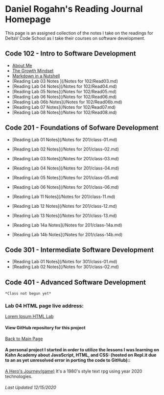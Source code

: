 # Daniel Rogahn's Reading Journal Homepage
This page is an assigned collection of the notes I take on the readings for DeltaV Code School as I take their courses on software development.

## Code 102 - Intro to Software Development
* [About Me](/BioIntro.md)
* [The Growth Mindset](/GrowthMindset.md)
* [Markdown in a Nutshell](/MarkdownPage.md)
* [Reading Lab 03 Notes ](/Notes for 102/Read03.md)
* [Reading Lab 04 Notes](/Notes for 102/Read04.md)
* [Reading Lab 05 Notes](/Notes for 102/Read05.md)
* [Reading Lab 06 Notes](/Notes for 102/Read06.md)
* [Reading Lab 06b Notes](/Notes for 102/Read06b.md)
* [Reading Lab 07 Notes](/Notes for 102/Read07.md)
* [Reading Lab 08 Notes](/Notes for 102/Read08.md)

## Code 201 - Foundations of Sofware Development
* [Reading Lab 01 Notes](/Notes for 201/class-01.md)
* [Reading Lab 02 Notes](/Notes for 201/class-02.md)
* [Reading Lab 03 Notes](/Notes for 201/class-03.md)
* [Reading Lab 04 Notes](/Notes for 201/class-04.md)
* [Reading Lab 05 Notes](/Notes for 201/class-05.md)
* [Reading Lab 06 Notes](/Notes for 201/class-06.md)

* [Reading Lab 11 Notes](/Notes for 201/class-11.md)
* [Reading Lab 12 Notes](/Notes for 201/class-12.md)
* [Reading Lab 13 Notes](/Notes for 201/class-13.md)
* [Reading Lab 14a Notes](/Notes for 201/class-14a.md)
* [Reading Lab 14b Notes](/Notes for 201/class-14b.md)

## Code 301 - Intermediate Software Development
* [Reading Lab 01 Notes](/Notes for 301/class-01.md)
* [Reading Lab 02 Notes](/Notes for 301/class-02.md)

## Code 401 - Advanced Software Development
    *Class not begun yet*

### Lab 04 HTML page live address:
[Lorem Ipsum HTML Lab](https://draquix.github.io/HTMLOne/)

#### View GitHub repository for this project
[Back to Main Page](https://github.com/Draquix/reading-notes-javascript-102)

#### A personal project I started in order to utilize the lessons I was learning on Kahn Academy about JavaScript, HTML, and CSS: (hosted on Repl.it due to an as yet unresolved error in porting the code to GitHub)::
[A Hero's Journey(game)](https://darkturquoisedarkmagentagzip.danielrogahn.repl.co/)
It's a 1980's style text rpg using year 2020 technologies.

###### Last Updated 12/15/2020
